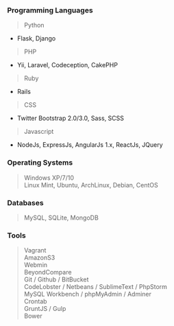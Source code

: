 ### Programming Languages

> Python  
  - Flask, Django

> PHP  
  - Yii, Laravel, Codeception, CakePHP

> Ruby  
  - Rails
  
> CSS  
  - Twitter Bootstrap 2.0/3.0, Sass, SCSS
  
> Javascript  
  - NodeJs, ExpressJs, AngularJs 1.x, ReactJs, JQuery

### Operating Systems

> Windows XP/7/10  
  Linux Mint, Ubuntu, ArchLinux, Debian, CentOS  


### Databases

> MySQL, SQLite, MongoDB



### Tools

> Vagrant  
  AmazonS3  
  Webmin  
  BeyondCompare  
  Git / Github / BitBucket  
  CodeLobster / Netbeans / SublimeText / PhpStorm  
  MySQL Workbench / phpMyAdmin / Adminer  
  Crontab  
  GruntJS / Gulp  
  Bower  
